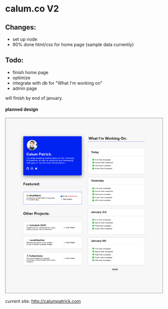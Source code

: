 # calum.co V2


## Changes:
- set up node
- 90% done html/css for home page (sample data currently)

## Todo:
- finish home page
- optimize
- integrate with db for "What I'm working on"
- admin page

will finish by end of january.

#### planned design
![Preview](https://github.com/calumptrck/calumV2/blob/master/calumV2.png)

current site: http://calumpatrick.com
